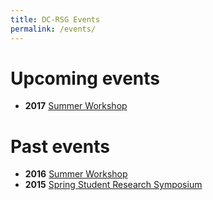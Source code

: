 ```yaml
---
title: DC-RSG Events
permalink: /events/
---
```


# Upcoming events

- **2017** [Summer Workshop](https://iscb-dc-rsg.github.io/workshop2017/)

# Past events

- **2016** [Summer Workshop](https://iscb-dc-rsg.github.io/2016-summer-workshop/)
- **2015** [Spring Student Research Symposium](http://iscb-dc-rsg.github.io/2015-student-research-symposium/)
